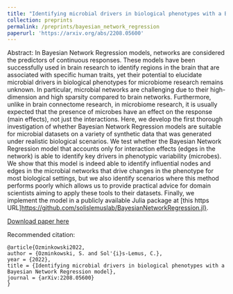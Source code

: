 ```yaml
---
title: "Identifying microbial drivers in biological phenotypes with a Bayesian Network Regression model"
collection: preprints
permalink: /preprints/bayesian_network_regression
paperurl: 'https://arxiv.org/abs/2208.05600'
---
```


Abstract: In Bayesian Network Regression models, networks are considered the predictors of continuous responses. These models have been successfully used in brain research to identify regions in the brain that are associated with specific human traits, yet their potential to elucidate microbial drivers in biological phenotypes for microbiome research remains unknown. In particular, microbial networks are challenging due to their high-dimension and high sparsity compared to brain networks. Furthermore, unlike in brain connectome research, in microbiome research, it is usually expected that the presence of microbes have an effect on the response (main effects), not just the interactions. Here, we develop the first thorough investigation of whether Bayesian Network Regression models are suitable for microbial datasets on a variety of synthetic data that was generated under realistic biological scenarios. We test whether the Bayesian Network Regression model that accounts only for interaction effects (edges in the network) is able to identify key drivers in phenotypic variability (microbes). We show that this model is indeed able to identify influential nodes and edges in the microbial networks that drive changes in the phenotype for most biological settings, but we also identify scenarios where this method performs poorly which allows us to provide practical advice for domain scientists aiming to apply these tools to their datasets. Finally, we implement the model in a publicly available Julia package at [this https URL]https://github.com/solislemuslab/BayesianNetworkRegression.jl}.

[Download paper here](https://arxiv.org/abs/2208.05600)

Recommended citation: 

```
@article{Ozminkowski2022,
author = {Ozminkowski, S. and Sol'{i}s-Lemus, C.},
year = {2022},
title = {Identifying microbial drivers in biological phenotypes with a Bayesian Network Regression model},
journal = {arXiv:2208.05600}
}
```